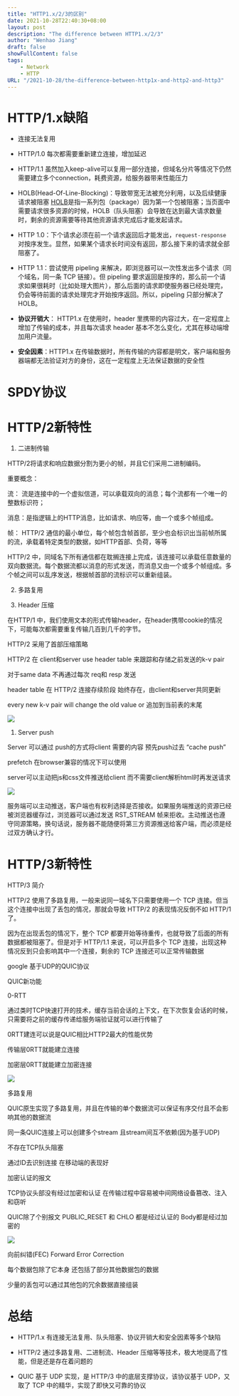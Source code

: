 ```yaml
---
title: "HTTP1.x/2/3的区别"
date: 2021-10-28T22:40:30+08:00
layout: post
description: "The difference between HTTP1.x/2/3"
author: "Wenhao Jiang"
draft: false
showFullContent: false
tags:
    - Network
    - HTTP
URL: "/2021-10-28/the-difference-between-http1x-and-http2-and-http3"
---
```

# HTTP/1.x缺陷

- 连接无法复用

- HTTP/1.0 每次都需要重新建立连接，增加延迟

- HTTP/1.1 虽然加入keep-alive可以复用一部分连接，但域名分片等情况下仍然需要建立多个connection，耗费资源，给服务器带来性能压力

- HOLB(Head-Of-Line-Blocking)：导致带宽无法被充分利用，以及后续健康请求被阻塞 [HOLB](http://stackoverflow.com/questions/25221954/spdy-head-of-line-blocking)是指一系列包（package）因为第一个包被阻塞；当页面中需要请求很多资源的时候，HOLB（队头阻塞）会导致在达到最大请求数量时，剩余的资源需要等待其他资源请求完成后才能发起请求。

- HTTP 1.0：下个请求必须在前一个请求返回后才能发出，`request-response`对按序发生。显然，如果某个请求长时间没有返回，那么接下来的请求就全部阻塞了。

- HTTP 1.1：尝试使用 pipeling 来解决，即浏览器可以一次性发出多个请求（同个域名，同一条 TCP 链接）。但 pipeling 要求返回是按序的，那么前一个请求如果很耗时（比如处理大图片），那么后面的请求即使服务器已经处理完，仍会等待前面的请求处理完才开始按序返回。所以，pipeling 只部分解决了 HOLB。

- **协议开销大**： HTTP1.x 在使用时，header 里携带的内容过大，在一定程度上增加了传输的成本，并且每次请求 header 基本不怎么变化，尤其在移动端增加用户流量。

- **安全因素**：HTTP1.x 在传输数据时，所有传输的内容都是明文，客户端和服务器端都无法验证对方的身份，这在一定程度上无法保证数据的安全性

# SPDY协议

# HTTP/2新特性

1. 二进制传输

HTTP/2将请求和响应数据分割为更小的帧，并且它们采用二进制编码。

重要概念：

流： 流是连接中的一个虚拟信道，可以承载双向的消息；每个流都有一个唯一的整数标识符；

消息：是指逻辑上的HTTP消息，比如请求、响应等，由一个或多个帧组成。

帧： HTTP/2 通信的最小单位，每个帧包含帧首部，至少也会标识出当前帧所属的流，承载着特定类型的数据，如HTTP首部、负荷，等等

HTTP/2 中，同域名下所有通信都在耽搁连接上完成，该连接可以承载任意数量的双向数据流。每个数据流都以消息的形式发送，而消息又由一个或多个帧组成。多个帧之间可以乱序发送，根据帧首部的流标识可以重新组装。

2. 多路复用

3. Header 压缩

在HTTP/1 中，我们使用文本的形式传输header，在header携带cookie的情况下，可能每次都需要重复传输几百到几千的字节。

HTTP/2 采用了首部压缩策略

HTTP/2 在 client和server use header table 来跟踪和存储之前发送的k-v pair

对于same data 不再通过每次 req和 resp 发送

header table 在 HTTP/2 连接存续阶段 始终存在，由client和server共同更新

every new k-v pair will change the old value or 追加到当前表的末尾

![](../../static/img/the-difference-between-http1.x-and-http2-and-http3-1.png)



1. Server push

Server 可以通过 push的方式将client 需要的内容 预先push过去 “cache push”

prefetch 在browser兼容的情况下可以使用

server可以主动把js和css文件推送给client 而不需要client解析html时再发送请求

![](../../static/img/the-difference-between-http1.x-and-http2-and-http3-2.png)

服务端可以主动推送，客户端也有权利选择是否接收。如果服务端推送的资源已经被浏览器缓存过，浏览器可以通过发送 RST_STREAM 帧来拒收。主动推送也遵守同源策略，换句话说，服务器不能随便将第三方资源推送给客户端，而必须是经过双方确认才行。



# HTTP/3新特性

HTTP/3 简介

HTTP/2 使用了多路复用，一般来说同一域名下只需要使用一个 TCP 连接。但当这个连接中出现了丢包的情况，那就会导致 HTTP/2 的表现情况反倒不如 HTTP/1 了。

因为在出现丢包的情况下，整个 TCP 都要开始等待重传，也就导致了后面的所有数据都被阻塞了。但是对于 HTTP/1.1 来说，可以开启多个 TCP 连接，出现这种情况反到只会影响其中一个连接，剩余的 TCP 连接还可以正常传输数据

google 基于UDP的QUIC协议

QUIC新功能

0-RTT

通过类时TCP快速打开的技术，缓存当前会话的上下文，在下次恢复会话的时候，只需要将之前的缓存传递给服务端验证就可以进行传输了

0RTT建连可以说是QUIC相比HTTP2最大的性能优势

传输层0RTT就能建立连接

加密层0RTT就能建立加密连接

![](../../static/img/the-difference-between-http1.x-and-http2-and-http3-3.png)

多路复用

QUIC原生实现了多路复用，并且在传输的单个数据流可以保证有序交付且不会影响其他的数据流

同一条QUIC连接上可以创建多个stream 且stream间互不依赖(因为基于UDP)

不存在TCP队头阻塞

通过ID去识别连接 在移动端的表现好

加密认证的报文

TCP协议头部没有经过加密和认证 在传输过程中容易被中间网络设备篡改、注入和窃听

QUIC除了个别报文 PUBLIC_RESET 和 CHLO 都是经过认证的 Body都是经过加密的

![](../../static/img/the-difference-between-http1.x-and-http2-and-http3-4.png)

向前纠错(FEC) Forward Error Correction

每个数据包除了它本身 还包括了部分其他数据包的数据

少量的丢包可以通过其他包的冗余数据直接组装

# 总结

- HTTP/1.x 有连接无法复用、队头阻塞、协议开销大和安全因素等多个缺陷

- HTTP/2 通过多路复用、二进制流、Header 压缩等等技术，极大地提高了性能，但是还是存在着问题的

- QUIC 基于 UDP 实现，是 HTTP/3 中的底层支撑协议，该协议基于 UDP，又取了 TCP 中的精华，实现了即快又可靠的协议
